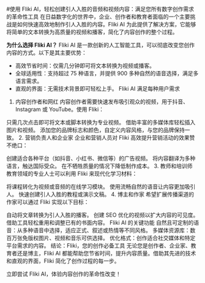 #使用 Fliki AI，轻松创建引人入胜的音频和视频内容：满足您所有数字创作需求的革命性工具
在日益数字化的世界中，企业、创作者和教育者面临的一个主要挑战是如何快速高效地制作引人入胜的内容。Fliki AI 为此提供了解决方案，它能够将简单的文本转换为高质量的视频和播客，简化了内容创作的整个过程。

**为什么选择 Fliki AI？**
Fliki AI 是一款创新的人工智能工具，可以彻底改变您创作内容的方式。以下是其主要优势：

- 高效节省时间：仅需几分钟即可将文本转换为视频或播客。
- 全球适用性：支持超过 75 种语言，并提供 900 多种自然的语音选择，满足多语言需求。
- 直观的界面：无需技术背景即可轻松上手。
Fliki AI 满足每种用户需求
1. 内容创作者和网红
内容创作者需要快速发布吸引观众的视频，用于抖音、Instagram 或 YouTube。使用 Fliki：

只需几次点击即可将文本或脚本转换为专业视频。
借助丰富的多媒体库轻松插入图片和视频。
添加您的品牌标志和颜色，自定义内容风格，与您的品牌保持一致。
2. 营销负责人和企业家
企业和营销人员对 Fliki 高效提升营销活动的效果赞不绝口：

创建适合各种平台（如抖音、小红书、微信等）的广告视频。
将内容翻译为多种语言，触达国际受众。
在不牺牲质量的情况下降低制作成本。
3. 教师和培训师
教育领域的专业人士可以利用 Fliki 来现代化学习材料：

将课程转化为视频或音频的在线学习模块。
使用流畅自然的语音让内容更加吸引人。
快速创建引人入胜的教程或演示文稿。
4. 博主和作家
希望扩展传播渠道的作家可以通过 Fliki 实现以下目标：

自动将文章转换为引人入胜的播客。
创建 SEO 优化的视频以扩大内容的可见度。
借助工具轻松重用和调整已有的书面内容。
Fliki AI 的关键功能
自然且可定制的语音：从多种语音中选择，适应正式、叙述或热情等不同风格。
多媒体资源库：数百万张免版权图片、视频和音乐可供选择。
优化格式：创作适合社交媒体和特定平台需求的内容。
结论：Fliki，您的创作必备工具
无论您是创作者、企业家、教育者还是博主，Fliki AI 都能帮助您节省时间，提升内容质量。借助其先进的技术和直观的界面，Fliki 简化了创作过程的每一步。

立即尝试 Fliki AI，体验内容创作的革命性改变！

